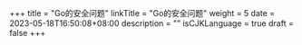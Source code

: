 +++
title = "Go的安全问题"
linkTitle = "Go的安全问题"
weight = 5
date = 2023-05-18T16:50:08+08:00
description = ""
isCJKLanguage = true
draft = false
+++